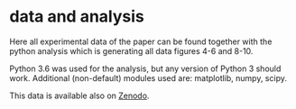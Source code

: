 # data and analysis

Here all experimental data of the paper can be found together with the python analysis which is generating all data figures 4-6 and 8-10.

Python 3.6 was used for the analysis, but any version of Python 3 should work. 
Additional (non-default) modules used are: matplotlib, numpy, scipy. 

This data is available also on [Zenodo](https://zenodo.org/records/5145980).
